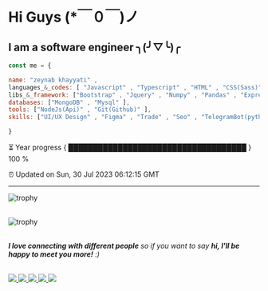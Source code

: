 
# Hi Guys  (*￣０￣)ノ
## I am a software engineer  ╮(╯▽╰)╭ 

  ```javascript
const me = {

  name: "zeynab khayyati" ,
  languages_&_codes: [ "Javascript" , "Typescript" , "HTML" , "CSS(Sass)" , "Python" , "Php" , "Markdown" ],
  libs_&_framework: ["Bootstrap" , "Jquery" , "Numpy" , "Pandas" , "Express" ],
  databases: ["MongoDB" , "Mysql" ],
  tools: ["NodeJs(Api)" , "Git(Github)" ],
  skills: ["UI/UX Design" , "Figma" , "Trade" , "Seo" , "TelegramBot(python/php)" , "responsive designe" ]

  }

```

⏳ Year progress { ████████████████████████████████████ } 100 %

⏰ Updated on Sun, 30 Jul 2023 06:12:15 GMT

---
![trophy](https://github-readme-stats.vercel.app/api/top-langs/?username=zeynabkhayyati&hide=c%23,powershell,Mathematica,Ruby,Objective-C,Objective-C%2b%2b,Cuda&title_color=f57498&text_color=ffffff&icon_color=61dafb&bg_color=20232a&langs_count=8&layout=compact&border_color=f57498)<br><br>

![trophy](https://github-profile-trophy.vercel.app/?username=zeynabkhayyati&theme=darkhub&column=8)<br><br>


<em><b>I love connecting with different people</b> so if you want to say <b>hi, I'll be happy to meet you more!</b> :)</em><br><br>


<a href="https://t.me/soleymnimatin">
    <img src="https://img.shields.io/badge/Channel-red?style=flat-square&logo=telegram">
</a> 
<a href="https://www.linkedin.com/in/zeynabkhayyati">
    <img src="https://img.shields.io/badge/-Linkedin-purple?style=flat-square&logo=linkedin&logoColor=white">
</a>
<a href="https://zeynab.khayyati.11@gmail.com">
    <img src="https://img.shields.io/badge/-Email-white?style=flat-square&logo=gmail&logoColor=f02e65">
</a>
<a href="https://instagram.com/zeynabkhayyati">
    <img src="https://img.shields.io/badge/-Instagram-green?style=flat-square&logo=instagram&logoColor=black">
</a>
</a>
<a href="https://t.me/TIME_TO_SELF">
    <img src="https://img.shields.io/badge/@time_to_self-brown?style=flat-square&logo=telegram">
</a>
